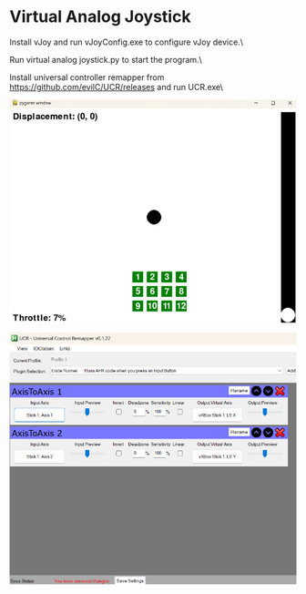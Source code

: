# Virtual Analog Joystick
 Install vJoy and run vJoyConfig.exe to configure vJoy device.\ 

 Run virtual analog joystick.py to start the program.\

 Install universal controller remapper from https://github.com/evilC/UCR/releases and run UCR.exe\

 ![virtual joystick gui](image.png)

 ![UCR gui](image-1.png)